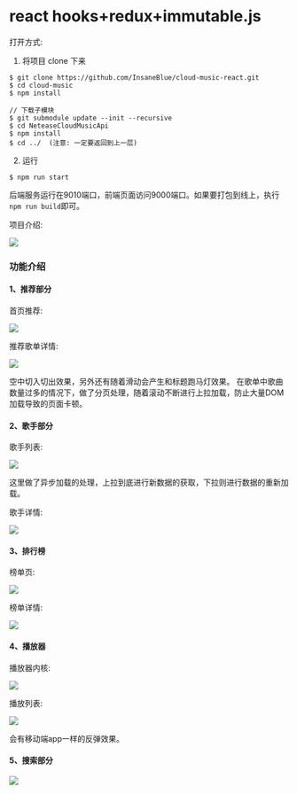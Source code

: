 # react hooks+redux+immutable.js

打开方式:
1. 将项目 clone 下来
```shell
$ git clone https://github.com/InsaneBlue/cloud-music-react.git
$ cd cloud-music
$ npm install

// 下载子模块
$ git submodule update --init --recursive
$ cd NeteaseCloudMusicApi
$ npm install
$ cd ../  (注意: 一定要返回到上一层)
```

2. 运行
```shell
$ npm run start
```
后端服务运行在9010端口，前端页面访问9000端口。如果要打包到线上，执行`npm run build`即可。


项目介绍:

![](https://user-gold-cdn.xitu.io/2019/8/11/16c80048984d1af3?w=1423&h=1092&f=png&s=407282)

### 功能介绍

#### 1、推荐部分

首页推荐:

![](https://user-gold-cdn.xitu.io/2019/8/11/16c7f735b83a0d15?w=372&h=668&f=gif&s=2856467)

推荐歌单详情:

![](https://user-gold-cdn.xitu.io/2019/8/11/16c7f75ca0469552?w=372&h=668&f=gif&s=1862466)

空中切入切出效果，另外还有随着滑动会产生和标题跑马灯效果。
在歌单中歌曲数量过多的情况下，做了分页处理，随着滚动不断进行上拉加载，防止大量DOM加载导致的页面卡顿。

#### 2、歌手部分
歌手列表:

![](https://user-gold-cdn.xitu.io/2019/8/11/16c7f793e8a1524b?w=372&h=668&f=gif&s=1224668)

这里做了异步加载的处理，上拉到底进行新数据的获取，下拉则进行数据的重新加载。

歌手详情:

![](https://user-gold-cdn.xitu.io/2019/8/11/16c7f7ea74fffa11?w=372&h=668&f=gif&s=2435912)


#### 3、排行榜

榜单页:

![](https://user-gold-cdn.xitu.io/2019/8/11/16c7f811ec0f7375?w=372&h=668&f=gif&s=2334445)

榜单详情:

![](https://user-gold-cdn.xitu.io/2019/8/11/16c7f82639a1dc34?w=372&h=668&f=gif&s=2162917)

#### 4、播放器

播放器内核:

![](https://user-gold-cdn.xitu.io/2019/8/11/16c7f8a5687ebb93?w=372&h=668&f=gif&s=3339773)

播放列表:

![](https://user-gold-cdn.xitu.io/2019/8/11/16c7f98711c43ae3?w=372&h=667&f=gif&s=2223620)

会有移动端app一样的反弹效果。

#### 5、搜索部分

![](https://user-gold-cdn.xitu.io/2019/8/11/16c804bd87a2dbbe?w=372&h=667&f=gif&s=1275414)
